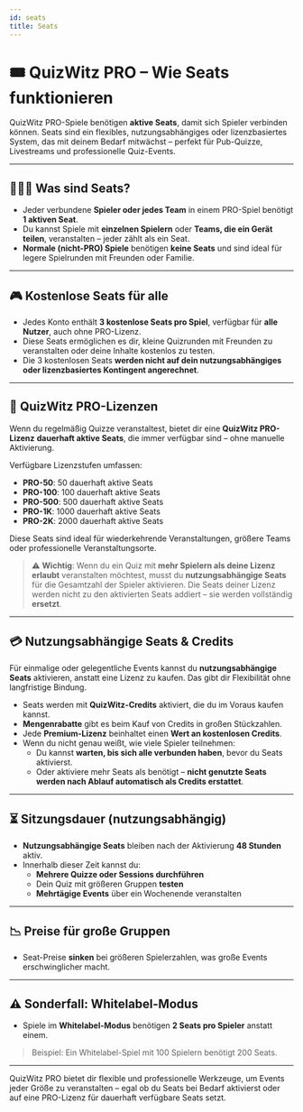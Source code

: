 ```yaml
---
id: seats
title: Seats
---
```


# 🎟️ QuizWitz PRO – Wie Seats funktionieren

QuizWitz PRO-Spiele benötigen **aktive Seats**, damit sich Spieler verbinden können. Seats sind ein flexibles, nutzungsabhängiges oder lizenzbasiertes System, das mit deinem Bedarf mitwächst – perfekt für Pub-Quizze, Livestreams und professionelle Quiz-Events.

---

## 🧑‍🤝‍🧑 Was sind Seats?

- Jeder verbundene **Spieler oder jedes Team** in einem PRO-Spiel benötigt **1 aktiven Seat**.
- Du kannst Spiele mit **einzelnen Spielern** oder **Teams, die ein Gerät teilen**, veranstalten – jeder zählt als ein Seat.
- **Normale (nicht-PRO) Spiele** benötigen **keine Seats** und sind ideal für legere Spielrunden mit Freunden oder Familie.

---

## 🎮 Kostenlose Seats für alle

- Jedes Konto enthält **3 kostenlose Seats pro Spiel**, verfügbar für **alle Nutzer**, auch ohne PRO-Lizenz.
- Diese Seats ermöglichen es dir, kleine Quizrunden mit Freunden zu veranstalten oder deine Inhalte kostenlos zu testen.
- Die 3 kostenlosen Seats **werden nicht auf dein nutzungsabhängiges oder lizenzbasiertes Kontingent angerechnet**.

---

## 💼 QuizWitz PRO-Lizenzen

Wenn du regelmäßig Quizze veranstaltest, bietet dir eine **QuizWitz PRO-Lizenz** **dauerhaft aktive Seats**, die immer verfügbar sind – ohne manuelle Aktivierung.

Verfügbare Lizenzstufen umfassen:

- **PRO-50**: 50 dauerhaft aktive Seats
- **PRO-100**: 100 dauerhaft aktive Seats
- **PRO-500**: 500 dauerhaft aktive Seats
- **PRO-1K**: 1000 dauerhaft aktive Seats
- **PRO-2K**: 2000 dauerhaft aktive Seats

Diese Seats sind ideal für wiederkehrende Veranstaltungen, größere Teams oder professionelle Veranstaltungsorte.

> ⚠️ **Wichtig**: Wenn du ein Quiz mit **mehr Spielern als deine Lizenz erlaubt** veranstalten möchtest, musst du **nutzungsabhängige Seats** für die Gesamtzahl der Spieler aktivieren. Die Seats deiner Lizenz werden nicht zu den aktivierten Seats addiert – sie werden vollständig **ersetzt**.

---

## 💳 Nutzungsabhängige Seats & Credits

Für einmalige oder gelegentliche Events kannst du **nutzungsabhängige Seats** aktivieren, anstatt eine Lizenz zu kaufen. Das gibt dir Flexibilität ohne langfristige Bindung.

- Seats werden mit **QuizWitz-Credits** aktiviert, die du im Voraus kaufen kannst.
- **Mengenrabatte** gibt es beim Kauf von Credits in großen Stückzahlen.
- Jede **Premium-Lizenz** beinhaltet einen **Wert an kostenlosen Credits**.
- Wenn du nicht genau weißt, wie viele Spieler teilnehmen:
    - Du kannst **warten, bis sich alle verbunden haben**, bevor du Seats aktivierst.
    - Oder aktiviere mehr Seats als benötigt – **nicht genutzte Seats werden nach Ablauf automatisch als Credits erstattet**.

---

## ⏳ Sitzungsdauer (nutzungsabhängig)

- **Nutzungsabhängige Seats** bleiben nach der Aktivierung **48 Stunden** aktiv.
- Innerhalb dieser Zeit kannst du:
    - **Mehrere Quizze oder Sessions durchführen**
    - Dein Quiz mit größeren Gruppen **testen**
    - **Mehrtägige Events** über ein Wochenende veranstalten

---

## 📉 Preise für große Gruppen

- Seat-Preise **sinken** bei größeren Spielerzahlen, was große Events erschwinglicher macht.

---

## ⚠️ Sonderfall: Whitelabel-Modus

- Spiele im **Whitelabel-Modus** benötigen **2 Seats pro Spieler** anstatt einem.

> Beispiel: Ein Whitelabel-Spiel mit 100 Spielern benötigt 200 Seats.

---

QuizWitz PRO bietet dir flexible und professionelle Werkzeuge, um Events jeder Größe zu veranstalten – egal ob du Seats bei Bedarf aktivierst oder auf eine PRO-Lizenz für dauerhaft verfügbare Seats setzt.
